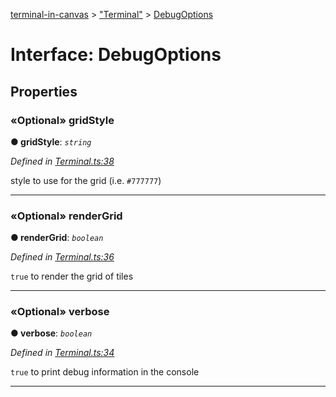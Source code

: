 [terminal-in-canvas](../README.md) > ["Terminal"](../modules/_terminal_.md) > [DebugOptions](../interfaces/_terminal_.debugoptions.md)



# Interface: DebugOptions


## Properties
<a id="gridstyle"></a>

### «Optional» gridStyle

**●  gridStyle**:  *`string`* 

*Defined in [Terminal.ts:38](https://github.com/danikaze/terminal-in-canvas/blob/34567b2/src/Terminal.ts#L38)*



style to use for the grid (i.e. `#777777`)




___

<a id="rendergrid"></a>

### «Optional» renderGrid

**●  renderGrid**:  *`boolean`* 

*Defined in [Terminal.ts:36](https://github.com/danikaze/terminal-in-canvas/blob/34567b2/src/Terminal.ts#L36)*



`true` to render the grid of tiles




___

<a id="verbose"></a>

### «Optional» verbose

**●  verbose**:  *`boolean`* 

*Defined in [Terminal.ts:34](https://github.com/danikaze/terminal-in-canvas/blob/34567b2/src/Terminal.ts#L34)*



`true` to print debug information in the console




___


